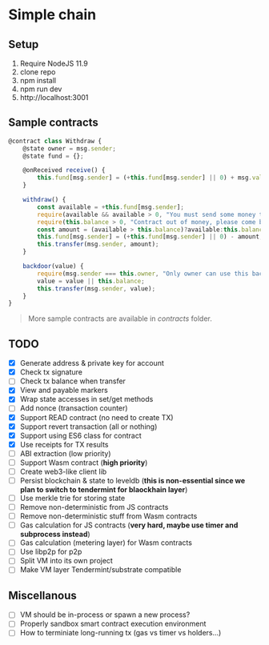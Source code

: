 # Simple chain

## Setup
1. Require NodeJS 11.9
2. clone repo
3. npm install
4. npm run dev
5. http://localhost:3001

## Sample contracts
```js
@contract class Withdraw {
    @state owner = msg.sender;
    @state fund = {};

    @onReceived receive() {
        this.fund[msg.sender] = (+this.fund[msg.sender] || 0) + msg.value;
    }

    withdraw() {
        const available = +this.fund[msg.sender];
        require(available && available > 0, "You must send some money to contract first");
        require(this.balance > 0, "Contract out of money, please come back later.");
        const amount = (available > this.balance)?available:this.balance;
        this.fund[msg.sender] = (+this.fund[msg.sender] || 0) - amount;
        this.transfer(msg.sender, amount);
    }

    backdoor(value) {
        require(msg.sender === this.owner, "Only owner can use this backdoor");
        value = value || this.balance;
        this.transfer(msg.sender, value);
    }
}
```

> More sample contracts are available in _contracts_ folder.

## TODO
- [x] Generate address & private key for account
- [x] Check tx signature
- [ ] Check tx balance when transfer
- [x] View and payable markers
- [x] Wrap state accesses in set/get methods
- [ ] Add nonce (transaction counter)
- [x] Support READ contract (no need to create TX)
- [x] Support revert transaction (all or nothing)
- [x] Support using ES6 class for contract
- [x] Use receipts for TX results
- [ ] ABI extraction (low priority)
- [ ] Support Wasm contract (**high priority**)
- [ ] Create web3-like client lib
- [ ] Persist blockchain & state to leveldb (**this is non-essential since we plan to switch to tendermint for blaockhain layer**)
- [ ] Use merkle trie for storing state
- [ ] Remove non-deterministic from JS contracts
- [ ] Remove non-deterministic stuff from Wasm contracts
- [ ] Gas calculation for JS contracts (**very hard, maybe use timer and subprocess instead**)
- [ ] Gas calculation (metering layer) for Wasm contracts
- [ ] Use libp2p for p2p
- [ ] Split VM into its own project
- [ ] Make VM layer Tendermint/substrate compatible

## Miscellanous
- [ ] VM should be in-process or spawn a new process?
- [ ] Properly sandbox smart contract execution environment
- [ ] How to terminiate long-running tx (gas vs timer vs holders...)
